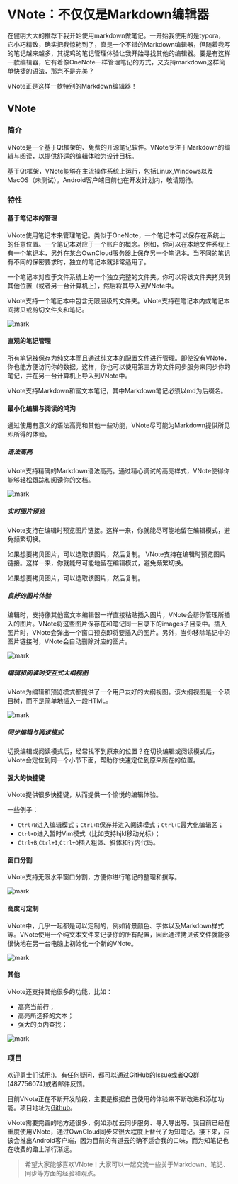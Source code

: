 # VNote：不仅仅是Markdown编辑器
在健明大大的推荐下我开始使用markdown做笔记。一开始我使用的是typora，它小巧精致，确实把我惊艳到了，真是一个不错的Markdown编辑器，但随着我写的笔记越来越多，其捉鸡的笔记管理体验让我开始寻找其他的编辑器。要是有这样一款编辑器，它有着像OneNote一样管理笔记的方式，又支持markdown这样简单快捷的语法，那岂不是完美？

VNote正是这样一款特别的Markdown编辑器！

## VNote
### 简介
VNote是一个基于Qt框架的、免费的开源笔记软件。VNote专注于Markdown的编辑与阅读，以提供舒适的编辑体验为设计目标。

基于Qt框架，VNote能够在主流操作系统上运行，包括Linux,Windows以及MacOS（未测试）。Android客户端目前也在开发计划内，敬请期待。

### 特性
#### 基于笔记本的管理
VNote使用笔记本来管理笔记。类似于OneNote，一个笔记本可以保存在系统上的任意位置。一个笔记本对应于一个账户的概念。例如，你可以在本地文件系统上有一个笔记本，另外在某台OwnCloud服务器上保存另一个笔记本。当不同的笔记有不同的保密要求时，独立的笔记本就非常适用了。

一个笔记本对应于文件系统上的一个独立完整的文件夹。你可以将该文件夹拷贝到其他位置（或者另一台计算机上），然后将其导入到VNote中。

VNote支持一个笔记本中包含无限层级的文件夹。VNote支持在笔记本内或笔记本间拷贝或剪切文件夹和笔记。

![mark](http://oo3g995ih.bkt.clouddn.com/blog/180123/JKEckF35f1.png?imageslim)

#### 直观的笔记管理
所有笔记被保存为纯文本而且通过纯文本的配置文件进行管理。即使没有VNote，你也能方便访问你的数据。这样，你也可以使用第三方的文件同步服务来同步你的笔记，并在另一台计算机上导入到VNote中。

VNote支持Markdown和富文本笔记，其中Markdown笔记必须以md为后缀名。

#### 最小化编辑与阅读的鸿沟
通过使用有意义的语法高亮和其他一些功能，VNote尽可能为Markdown提供所见即所得的体验。

##### 语法高亮
VNote支持精确的Markdown语法高亮。通过精心调试的高亮样式，VNote使得你能够轻松跟踪和阅读你的文档。

![mark](http://oo3g995ih.bkt.clouddn.com/blog/180123/b46aBA95eg.png?imageslim)

##### 实时图片预览
VNote支持在编辑时预览图片链接。这样一来，你就能尽可能地留在编辑模式，避免频繁切换。

如果想要拷贝图片，可以选取该图片，然后复制。
VNote支持在编辑时预览图片链接。这样一来，你就能尽可能地留在编辑模式，避免频繁切换。

如果想要拷贝图片，可以选取该图片，然后复制。
##### 良好的图片体验
编辑时，支持像其他富文本编辑器一样直接粘贴插入图片，VNote会帮你管理所插入的图片。VNote将这些图片保存在和笔记同一目录下的images子目录中。插入图片时，VNote会弹出一个窗口预览即将要插入的图片。另外，当你移除笔记中的图片链接时，VNote会自动删除对应的图片。

![mark](http://oo3g995ih.bkt.clouddn.com/blog/180123/Hi3BAijd8F.png?imageslim)

##### 编辑和阅读时交互式大纲视图
VNote为编辑和预览模式都提供了一个用户友好的大纲视图。该大纲视图是一个项目树，而不是简单地插入一段HTML。

![mark](http://oo3g995ih.bkt.clouddn.com/blog/180123/d4aG7j5CFB.png?imageslim)

##### 同步编辑与阅读模式
切换编辑或阅读模式后，经常找不到原来的位置？在切换编辑或阅读模式后，VNote会定位到同一个小节下面，帮助你快速定位到原来所在的位置。

#### 强大的快捷键
VNote提供很多快捷键，从而提供一个愉悦的编辑体验。

一些例子：

- `Ctrl+W`进入编辑模式；`Ctrl+R`保存并进入阅读模式；`Ctrl+E`最大化编辑区；
- `Ctrl+D`进入暂时Vim模式（比如支持hjkl移动光标）；
- `Ctrl+B`,`Ctrl+I`,`Ctrl+O`插入粗体、斜体和行内代码。

#### 窗口分割
VNote支持无限水平窗口分割，方便你进行笔记的整理和撰写。

![mark](http://oo3g995ih.bkt.clouddn.com/blog/180123/dgKcFC0eCJ.png?imageslim)

#### 高度可定制
VNote中，几乎一起都是可以定制的，例如背景颜色、字体以及Markdown样式等。VNote使用一个纯文本文件来记录你的所有配置，因此通过拷贝该文件就能够很快地在另一台电脑上初始化一个新的VNote。

![mark](http://oo3g995ih.bkt.clouddn.com/blog/180123/GKDJ9j7DF7.png?imageslim)

#### 其他
VNote还支持其他很多的功能，比如：

- 高亮当前行；
- 高亮所选择的文本；
- 强大的页内查找；

![mark](http://oo3g995ih.bkt.clouddn.com/blog/180123/0h4glk4KGF.png?imageslim)

### 项目
欢迎勇士们试用:)。有任何疑问，都可以通过GitHub的Issue或者QQ群(487756074)或者邮件反馈。

目前VNote正在不断开发阶段，主要是根据自己使用的体验来不断改进和添加功能。项目地址为[Github](https://github.com/tamlok/vnote)。

VNote需要完善的地方还很多，例如添加云同步服务、导入导出等。我目前已经在重度使用VNote，通过OwnCloud同步来很大程度上替代了为知笔记。接下来，应该会推出Android客户端，因为目前的有道云的确不适合我的口味，而为知笔记也在收费的路上渐行渐远。


> 希望大家能够喜欢VNote！大家可以一起交流一些关于Markdown、笔记、同步等方面的经验和观点。
